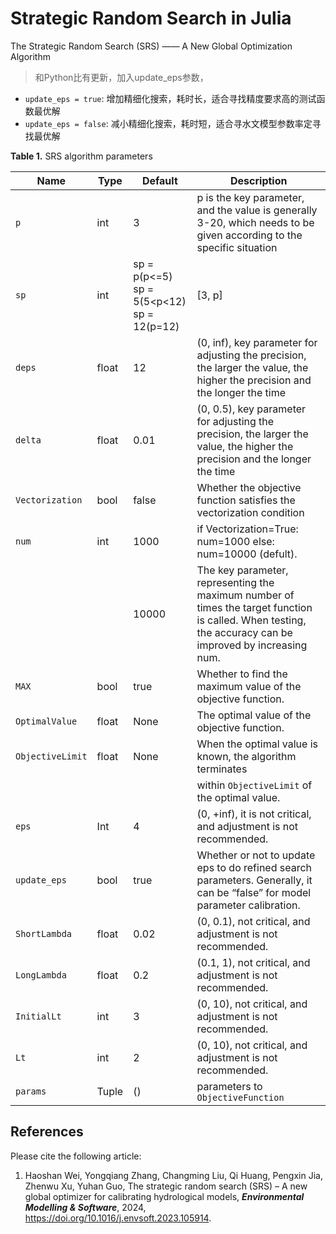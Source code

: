 # Strategic Random Search in Julia

The Strategic Random Search (SRS) —— A New Global Optimization Algorithm  


>和Python比有更新，加入update_eps参数，
- `update_eps = true`: 增加精细化搜索，耗时长，适合寻找精度要求高的测试函数最优解
- `update_eps = false`: 减小精细化搜索，耗时短，适合寻水文模型参数率定寻找最优解
<!-- params参数为目标函数的其他参数 -->


**Table 1.** SRS algorithm parameters

| Name             | Type  | Default                                             | Description                                                                                                                                              |
| ---------------- | ----- | --------------------------------------------------- | -------------------------------------------------------------------------------------------------------------------------------------------------------- |
| `p`              | int   | 3                                                   | p is the key parameter, and the value is generally 3-20, which needs to be given according to the specific situation                                     |
| `sp`             | int   | sp = p(p<=5)<br />sp = 5(5<p<12)<br />sp = 12(p=12) | [3, p]                                                                                                                                                   |
| `deps`           | float | 12                                                  | (0, inf), key parameter for adjusting the precision, the larger the value, the higher the precision and the longer the time                              |
| `delta`          | float | 0.01                                                | (0, 0.5), key parameter for adjusting the precision, the larger the value, the higher the precision and the longer the time                              |
| `Vectorization`  | bool  | false                                               | Whether the objective function satisfies the vectorization condition                                                                                     |
| `num`            | int   | 1000                                                | if Vectorization=True: num=1000 else: num=10000 (defult).                                                                                                |
|                  |       | 10000                                               | The key parameter, representing the maximum number of times the target function is called. When testing, the accuracy can be improved by increasing num. |
| `MAX`            | bool  | true                                                | Whether to find the maximum value of the objective function.                                                                                             |
| `OptimalValue`   | float | None                                                | The optimal value of the objective function.                                                                                                             |
| `ObjectiveLimit` | float | None                                                | When the optimal value is known, the algorithm terminates                                                                                                |
|                  |       |                                                     | within `ObjectiveLimit` of the optimal value.                                                                                                            |
| `eps`            | Int   | 4                                                   | (0, +inf), it is not critical, and adjustment is not recommended.                                                                                        |
| `update_eps`     | bool  | true                                                | Whether or not to update eps to do refined search parameters. Generally, it can be “false” for model parameter calibration.                              |
| `ShortLambda`    | float | 0.02                                                | (0, 0.1), not critical, and adjustment is not recommended.                                                                                               |
| `LongLambda`     | float | 0.2                                                 | (0.1, 1), not critical, and adjustment is not recommended.                                                                                               |
| `InitialLt`      | int   | 3                                                   | (0, 10), not critical, and adjustment is not recommended.                                                                                                |
| `Lt`             | int   | 2                                                   | (0, 10), not critical, and adjustment is not recommended.                                                                                                |
| `params`         | Tuple | ()                                                  | parameters to `ObjectiveFunction`                                                                                                                        |

## References

Please cite the following article:  

1. Haoshan Wei, Yongqiang Zhang, Changming Liu, Qi Huang, Pengxin Jia, Zhenwu
   Xu, Yuhan Guo, The strategic random search (SRS) – A new global optimizer for
   calibrating hydrological models, ***Environmental Modelling & Software***, 2024,
   https://doi.org/10.1016/j.envsoft.2023.105914.
